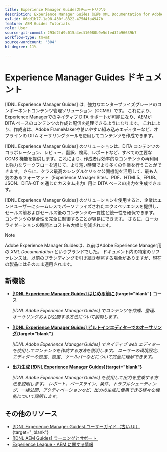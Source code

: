 ```yaml
---
title: Experience Manager Guidesのチュートリアル
description: Experience Manager Guides（旧称 XML Documentation for Adobe Experience Manager）のチュートリアルビデオを検索します。Experience Manager でのネイティブ DITA サポートと構造化オーサリングについて学習します。
exl-id: 06dd1b77-1a98-430f-8322-475d4fa4947b
feature: AEM Guides Tutorials
role: User
source-git-commit: 293d2fd9c015a4ec516080b9e5dfed32b96639b7
workflow-type: tm+mt
source-wordcount: '304'
ht-degree: 11%

---
```


# Experience Manager Guides ドキュメント

[!DNL Experience Manager Guides] は、強力なエンタープライズグレードのコンポーネントコンテンツ管理ソリューション（CCMS）です。 これにより、Experience Managerでのネイティブ DITA サポートが可能になり、AEMが DITA ベースのコンテンツの作成と配信を処理できるようになります。 これにより、作成者は、Adobe FrameMakerや使いやすい組み込みエディターなど、オフラインの DITA オーサリングツールを使用してコンテンツを作成できます。

[!DNL Experience Manager Guides] のソリューションは、DITA コンテンツのコラボレーション、レビュー、翻訳、検索、レポートなど、すべての主要な CCMS 機能を提供します。これにより、作成者は効率的なコンテンツの再利用と強力なワークフローを通じて、より短い時間でより多くの作業を行うことができます。 さらに、クラス最高のシングルクリック公開機能を活用して、最も人気のあるフォーマット（Experience Manager Sites、PDF、HTML5、EPUB、JSON、DITA-OT を通じたカスタム出力）用に DITA ベースの出力を生成できます。

[!DNL Experience Manager Guides] のソリューションを使用すると、企業はエンドユーザーにシームレスでパーソナライズされたエクスペリエンスを提供し、セールス前およびセールス後のコンテンツの一貫性と統一性を確保できます。 コンテンツの整合性を完全に制御することが容易にできます。 さらに、ローカライゼーションの時間とコストも大幅に削減されます。

>[!NOTE]
> 
> Adobe Experience Manager Guidesは、以前はAdobe Experience Manager用の _XML Documentation_ というブランドでした。 ドキュメント内の特定のリファレンスは、以前のブランディングを引き続き参照する場合がありますが、現在の製品にはそのまま適用されます。

## 新機能

* **[[!DNL Experience Manager Guides] はじめる前に &#x200B;](https://experienceleague.adobe.com/docs/experience-manager-guides-learn/videos/getting-started/overview.html?lang=ja){target="blank"}** コース

  _[!DNL Adobe Experience Manager Guides] でコンテンツを作成、整理、オーサリングおよび公開する方法について説明します_。

* **[[!DNL Experience Manager Guides] ビルトインエディターでのオーサリング &#x200B;](https://experienceleague.adobe.com/docs/experience-manager-guides-learn/videos/advanced-user-guide/overview.html?lang=ja){target="blank"}**

  _[!DNL Adobe Experience Manager Guides] でネイティブ web エディターを使用してコンテンツを作成する方法を説明します。 ユーザーの環境設定、エディターの設定、設定、ツールバーなどについて完全に理解できます。_

* **[出力生成  [!DNL Experience Manager Guides]](https://experienceleague.adobe.com/docs/experience-manager-guides-learn/videos/output-generation/overview.html?lang=ja){target="blank"}**

  _[!DNL Adobe Experience Manager Guides] を使用して出力を生成する方法を説明します。 レポート、ベースライン、条件、トラブルシューティング、一括公開、アクティベーションなど、出力の生成に使用できる様々な機能について説明します。_


## その他のリソース

* [[!DNL Experience Manager Guides]  ユーザーガイド（古い UI） &#x200B;](https://experienceleague.adobe.com/ja/docs/experience-manager-guides/using-old-ui/overview){target="_blank"}
* [[!DNL AEM Guides]  ラーニングとサポート &#x200B;](https://helpx.adobe.com/jp/support/xml-documentation-for-experience-manager.html)
* [Experience League - AEM に関する情報](https://business.adobe.com/jp/products/experience-manager/adobe-experience-manager.html)

